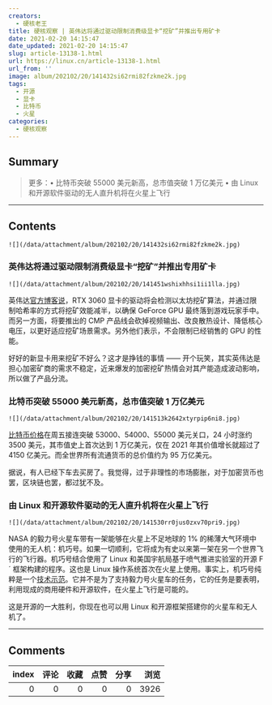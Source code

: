 ```yaml
---
creators:
  - 硬核老王
title: 硬核观察 | 英伟达将通过驱动限制消费级显卡“挖矿”并推出专用矿卡
date: 2021-02-20 14:15:47
date_updated: 2021-02-20 14:15:47
slug: article-13138-1.html
url: https://linux.cn/article-13138-1.html
url_from: ''
image: album/202102/20/141432si62rmi82fzkme2k.jpg
tags:
  - 开源
  - 显卡
  - 比特币
  - 火星
categories:
  - 硬核观察
---
```


## Summary

> 更多：• 比特币突破 55000 美元新高，总市值突破 1 万亿美元 • 由 Linux 和开源软件驱动的无人直升机将在火星上飞行

***

<!-- more -->

## Contents

`![](/data/attachment/album/202102/20/141432si62rmi82fzkme2k.jpg)`

### 英伟达将通过驱动限制消费级显卡“挖矿”并推出专用矿卡

`![](/data/attachment/album/202102/20/141451wshixhhsi1ii1lla.jpg)`

英伟达[官方博客说](https://blogs.nvidia.com/blog/2021/02/18/geforce-cmp/)，RTX 3060 显卡的驱动将会检测以太坊挖矿算法，并通过限制哈希率的方式将挖矿效能减半，以确保 GeForce GPU 最终落到游戏玩家手中。而另一方面，将要推出的 CMP 产品线会砍掉视频输出、改良散热设计、降低核心电压，以更好适应挖矿场景需求。另外他们表示，不会限制已经销售的 GPU 的性能。

好好的新显卡用来挖矿不好么？这才是挣钱的事情 —— 开个玩笑，其实英伟达是担心加密矿商的需求不稳定，近来爆发的加密挖矿热情会对其产能造成波动影响，所以做了产品分流。

### 比特币突破 55000 美元新高，总市值突破 1 万亿美元

`![](/data/attachment/album/202102/20/141513k2642xtyrpip6ni8.jpg)`

[比特币价格](https://finance.yahoo.com/chart/BTC-USD)在周五接连突破 53000、54000、55000 美元关口，24 小时涨约 3500 美元，其市值史上首次达到 1 万亿美元，仅在 2021 年其价值增长就超过了 4150 亿美元。而全世界所有流通货币的总价值约为 95 万亿美元。

据说，有人已经下车去买房了。我觉得，过于非理性的市场膨胀，对于加密货币也罢，区块链也罢，都过犹不及。

### 由 Linux 和开源软件驱动的无人直升机将在火星上飞行

`![](/data/attachment/album/202102/20/141530rr0jus0zxv70pri9.jpg)`

NASA 的毅力号火星车带有一架能够在火星上不足地球的 1% 的稀薄大气环境中使用的无人机：机巧号。如果一切顺利，它将成为有史以来第一架在另一个世界飞行的飞行器。机巧号结合使用了 Linux 和美国宇航局基于喷气推进实验室的开源 F´ 框架构建的程序。这也是 Linux 操作系统首次在火星上使用。事实上，机巧号纯粹是一个[技术示范](https://mars.nasa.gov/technology/helicopter/)。它并不是为了支持毅力号火星车的任务，它的任务是要表明，利用现成的商用硬件和开源软件，在火星上飞行是可能的。

这是开源的一大胜利，你现在也可以用 Linux 和开源框架搭建你的火星车和无人机了。

***

## Comments


|   index |   评论 |   收藏 |   点赞 |   分享 |   浏览 |
|--------:|-------:|-------:|-------:|-------:|-------:|
|       0 |      0 |      0 |      0 |      0 |   3926 |
